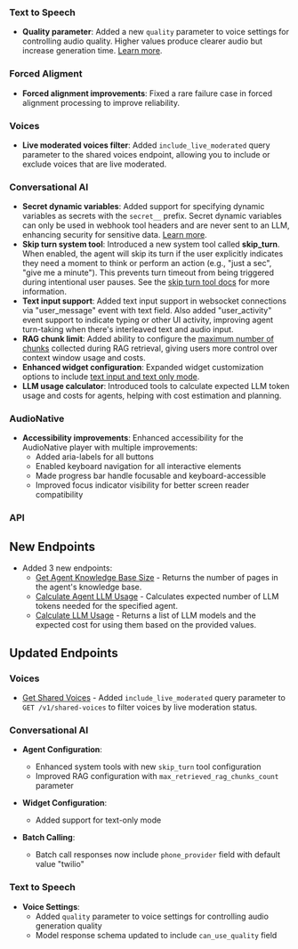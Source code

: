 ### Text to Speech

- **Quality parameter**: Added a new `quality` parameter to voice settings for controlling audio quality. Higher values produce clearer audio but increase generation time. [Learn more](/docs/api-reference/text-to-speech/convert#request.body.voice_settings.quality).

### Forced Aligment
- **Forced alignment improvements**: Fixed a rare failure case in forced alignment processing to improve reliability.

### Voices

- **Live moderated voices filter**: Added `include_live_moderated` query parameter to the shared voices endpoint, allowing you to include or exclude voices that are live moderated.

### Conversational AI

- **Secret dynamic variables**: Added support for specifying dynamic variables as secrets with the `secret__` prefix. Secret dynamic variables can only be used in webhook tool headers and are never sent to an LLM, enhancing security for sensitive data. [Learn more](/docs/conversational-ai/customization/personalization/dynamic-variables#secret-dynamic-variables).
- **Skip turn system tool**: Introduced a new system tool called **skip_turn**. When enabled, the agent will skip its turn if the user explicitly indicates they need a moment to think or perform an action (e.g., "just a sec", "give me a minute"). This prevents turn timeout from being triggered during intentional user pauses. See the [skip turn tool docs](/docs/conversational-ai/customization/tools/system-tools/skip-turn) for more information.
- **Text input support**: Added text input support in websocket connections via "user_message" event with text field. Also added "user_activity" event support to indicate typing or other UI activity, improving agent turn-taking when there's interleaved text and audio input.
- **RAG chunk limit**: Added ability to configure the [maximum number of chunks](/docs/api-reference/agents/create#request.body.conversation_config.agent.prompt.rag.max_retrieved_rag_chunks_count) collected during RAG retrieval, giving users
  more control over context window usage and costs.
- **Enhanced widget configuration**: Expanded widget customization options to include [text input and text only mode](/docs/api-reference/widget/get#response.body.widget_config.text_only).
- **LLM usage calculator**: Introduced tools to calculate expected LLM token usage and costs for agents, helping with cost estimation and planning.

### AudioNative

- **Accessibility improvements**: Enhanced accessibility for the AudioNative player with multiple improvements:
  - Added aria-labels for all buttons
  - Enabled keyboard navigation for all interactive elements
  - Made progress bar handle focusable and keyboard-accessible
  - Improved focus indicator visibility for better screen reader compatibility

### API

<Accordion title="View API changes">

## New Endpoints

- Added 3 new endpoints:
  - [Get Agent Knowledge Base Size](/docs/conversational-ai/api-reference/knowledge-base/size) - Returns the number of pages in the agent's knowledge base.
  - [Calculate Agent LLM Usage](/docs/conversational-ai/api-reference/llm-usage/calculate) - Calculates expected number of LLM tokens needed for the specified agent.
  - [Calculate LLM Usage](/docs/conversational-ai/api-reference/llm-usage/calculate) - Returns a list of LLM models and the expected cost for using them based on the provided values.

## Updated Endpoints

### Voices

- [Get Shared Voices](/docs/api-reference/voices#get-shared-voices) - Added `include_live_moderated` query parameter to `GET /v1/shared-voices` to filter voices by live moderation status.

### Conversational AI

- **Agent Configuration**:

  - Enhanced system tools with new `skip_turn` tool configuration
  - Improved RAG configuration with `max_retrieved_rag_chunks_count` parameter

- **Widget Configuration**:

  - Added support for text-only mode

- **Batch Calling**:
  - Batch call responses now include `phone_provider` field with default value "twilio"

### Text to Speech

- **Voice Settings**:
  - Added `quality` parameter to voice settings for controlling audio generation quality
  - Model response schema updated to include `can_use_quality` field
</Accordion>
